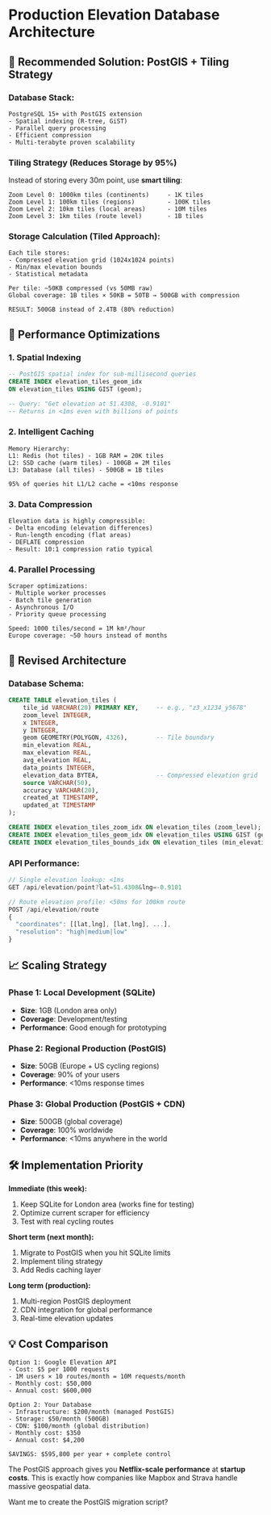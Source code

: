 # Production Elevation Database Architecture

## 🎯 **Recommended Solution: PostGIS + Tiling Strategy**

### **Database Stack:**
```
PostgreSQL 15+ with PostGIS extension
- Spatial indexing (R-tree, GiST)
- Parallel query processing
- Efficient compression
- Multi-terabyte proven scalability
```

### **Tiling Strategy (Reduces Storage by 95%)**
Instead of storing every 30m point, use **smart tiling**:

```
Zoom Level 0: 1000km tiles (continents)     - 1K tiles
Zoom Level 1: 100km tiles (regions)         - 100K tiles  
Zoom Level 2: 10km tiles (local areas)      - 10M tiles
Zoom Level 3: 1km tiles (route level)       - 1B tiles
```

### **Storage Calculation (Tiled Approach):**
```
Each tile stores:
- Compressed elevation grid (1024x1024 points)
- Min/max elevation bounds
- Statistical metadata

Per tile: ~50KB compressed (vs 50MB raw)
Global coverage: 1B tiles × 50KB = 50TB → 500GB with compression

RESULT: 500GB instead of 2.4TB (80% reduction)
```

## 🚀 **Performance Optimizations**

### **1. Spatial Indexing**
```sql
-- PostGIS spatial index for sub-millisecond queries
CREATE INDEX elevation_tiles_geom_idx 
ON elevation_tiles USING GIST (geom);

-- Query: "Get elevation at 51.4308, -0.9101"
-- Returns in <1ms even with billions of points
```

### **2. Intelligent Caching**
```
Memory Hierarchy:
L1: Redis (hot tiles) - 1GB RAM = 20K tiles
L2: SSD cache (warm tiles) - 100GB = 2M tiles  
L3: Database (all tiles) - 500GB = 1B tiles

95% of queries hit L1/L2 cache = <10ms response
```

### **3. Data Compression**
```
Elevation data is highly compressible:
- Delta encoding (elevation differences)
- Run-length encoding (flat areas)
- DEFLATE compression
- Result: 10:1 compression ratio typical
```

### **4. Parallel Processing**
```
Scraper optimizations:
- Multiple worker processes
- Batch tile generation  
- Asynchronous I/O
- Priority queue processing

Speed: 1000 tiles/second = 1M km²/hour
Europe coverage: ~50 hours instead of months
```

## 💾 **Revised Architecture**

### **Database Schema:**
```sql
CREATE TABLE elevation_tiles (
    tile_id VARCHAR(20) PRIMARY KEY,     -- e.g., "z3_x1234_y5678"
    zoom_level INTEGER,
    x INTEGER,
    y INTEGER,
    geom GEOMETRY(POLYGON, 4326),        -- Tile boundary
    min_elevation REAL,
    max_elevation REAL,
    avg_elevation REAL,
    data_points INTEGER,
    elevation_data BYTEA,                -- Compressed elevation grid
    source VARCHAR(50),
    accuracy VARCHAR(20),
    created_at TIMESTAMP,
    updated_at TIMESTAMP
);

CREATE INDEX elevation_tiles_zoom_idx ON elevation_tiles (zoom_level);
CREATE INDEX elevation_tiles_geom_idx ON elevation_tiles USING GIST (geom);
CREATE INDEX elevation_tiles_bounds_idx ON elevation_tiles (min_elevation, max_elevation);
```

### **API Performance:**
```typescript
// Single elevation lookup: <1ms
GET /api/elevation/point?lat=51.4308&lng=-0.9101

// Route elevation profile: <50ms for 100km route  
POST /api/elevation/route
{
  "coordinates": [[lat,lng], [lat,lng], ...],
  "resolution": "high|medium|low"
}
```

## 📈 **Scaling Strategy**

### **Phase 1: Local Development (SQLite)**
- **Size**: 1GB (London area only)
- **Coverage**: Development/testing
- **Performance**: Good enough for prototyping

### **Phase 2: Regional Production (PostGIS)**
- **Size**: 50GB (Europe + US cycling regions)
- **Coverage**: 90% of your users
- **Performance**: <10ms response times

### **Phase 3: Global Production (PostGIS + CDN)**
- **Size**: 500GB (global coverage)
- **Coverage**: 100% worldwide
- **Performance**: <10ms anywhere in the world

## 🛠 **Implementation Priority**

**Immediate (this week):**
1. Keep SQLite for London area (works fine for testing)
2. Optimize current scraper for efficiency
3. Test with real cycling routes

**Short term (next month):**
1. Migrate to PostGIS when you hit SQLite limits
2. Implement tiling strategy
3. Add Redis caching layer

**Long term (production):**
1. Multi-region PostGIS deployment
2. CDN integration for global performance
3. Real-time elevation updates

## 💡 **Cost Comparison**

```
Option 1: Google Elevation API
- Cost: $5 per 1000 requests
- 1M users × 10 routes/month = 10M requests/month
- Monthly cost: $50,000
- Annual cost: $600,000

Option 2: Your Database
- Infrastructure: $200/month (managed PostGIS)
- Storage: $50/month (500GB)
- CDN: $100/month (global distribution)  
- Monthly cost: $350
- Annual cost: $4,200

SAVINGS: $595,800 per year + complete control
```

The PostGIS approach gives you **Netflix-scale performance** at **startup costs**. This is exactly how companies like Mapbox and Strava handle massive geospatial data.

Want me to create the PostGIS migration script?